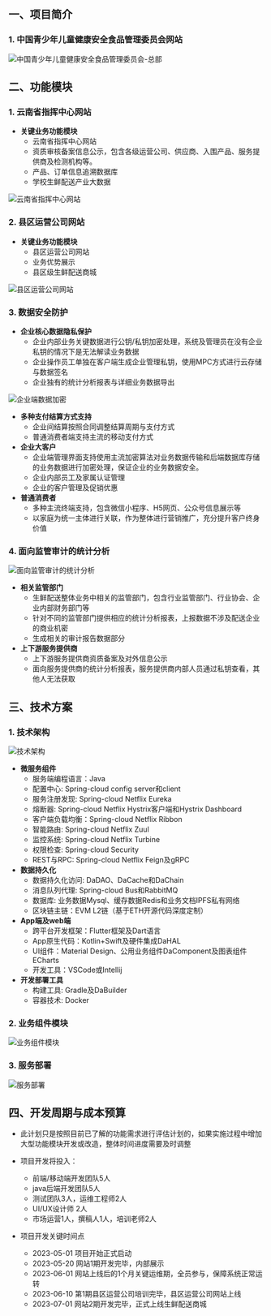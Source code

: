 ## 一、项目简介
### 1. 中国青少年儿童健康安全食品管理委员会网站

<img src="/imgs/project/p011-002.png" alt="中国青少年儿童健康安全食品管理委员会-总部" class="wimg_600"/>

## 二、功能模块
### 1. 云南省指挥中心网站

+ **关键业务功能模块**
	+ 云南省指挥中心网站
	+ 资质审核备案信息公示，包含各级运营公司、供应商、入围产品、服务提供商及检测机构等。
	+ 产品、订单信息追溯数据库
	+ 学校生鲜配送产业大数据

<img src="/imgs/project/p011-001.png" alt="云南省指挥中心网站" class="wimg_500" />

### 2. 县区运营公司网站

+ **关键业务功能模块**
	+ 县区运营公司网站
	+ 业务优势展示
	+ 县区级生鲜配送商城

<img src="/imgs/project/p011-003.png" alt="县区运营公司网站" class="wimg_400" />

### 3. 数据安全防护

+ **企业核心数据隐私保护**
	+ 企业内部业务关键数据进行公钥/私钥加密处理，系统及管理员在没有企业私钥的情况下是无法解读业务数据
	+ 企业操作员工单独在客户端生成企业管理私钥，使用MPC方式进行云存储与数据签名
	+ 企业独有的统计分析报表与详细业务数据导出

<img src="/imgs/project/p003-004.png" alt="企业端数据加密" class="wimg_600" />

+ **多种支付结算方式支持**
	+ 企业间结算按照合同调整结算周期与支付方式
	+ 普通消费者端支持主流的移动支付方式
+ **企业大客户**
	+ 企业端管理界面支持使用主流加密算法对业务数据传输和后端数据库存储的业务数据进行加密处理，保证企业的业务数据安全。
	+ 企业内部员工及家属认证管理
	+ 企业的客户管理及促销优惠
+ **普通消费者**
	+ 多种主流终端支持，包含微信小程序、H5网页、公众号信息展示等
	+ 以家庭为统一主体进行关联，作为整体进行营销推广，充分提升客户终身价值

### 4. 面向监管审计的统计分析

<img src="/imgs/project/p003-003.png" alt="面向监管审计的统计分析" class="wimg_600" />

+ **相关监管部门**
	+ 生鲜配送整体业务中相关的监管部门，包含行业监管部门、行业协会、企业内部财务部门等
	+ 针对不同的监管部门提供相应的统计分析报表，上报数据不涉及配送企业的商业机密
	+ 生成相关的审计报告数据部分
+ **上下游服务提供商**
	+ 上下游服务提供商资质备案及对外信息公示
	+ 面向服务提供商的统计分析报表，服务提供商内部人员通过私钥查看，其他人无法获取


## 三、技术方案
### 1. 技术架构

<img src="/imgs/project/p003-050.png" alt="技术架构" class="wimg_1300" />

+ **微服务组件**
	+ 服务端编程语言：Java
	+ 配置中心: Spring-cloud config server和client
	+ 服务注册发现: Spring-cloud Netflix Eureka
	+ 熔断器: Spring-cloud Netflix Hystrix客户端和Hystrix Dashboard
	+ 客户端负载均衡：Spring-cloud Netflix Ribbon
	+ 智能路由: Spring-cloud Netflix Zuul
	+ 监控系统: Spring-cloud Netflix Turbine
	+ 权限检查: Spring-cloud Security
	+ REST与RPC: Spring-cloud Netflix Feign及gRPC
+ **数据持久化**
	+ 数据持久化访问: DaDAO、DaCache和DaChain
	+ 消息队列代理: Spring-cloud Bus和RabbitMQ
	+ 数据库: 业务数据Mysql、缓存数据Redis和业务文档IPFS私有网络
	+ 区块链主链：EVM L2链（基于ETH开源代码深度定制）
+ **App端及web端**
	+ 跨平台开发框架：Flutter框架及Dart语言
	+ App原生代码：Kotlin+Swift及硬件集成DaHAL
	+ UI组件：Material Design、公用业务组件DaComponent及图表组件ECharts
	+ 开发工具：VSCode或Intellij
+ **开发部署工具**
	+ 构建工具: Gradle及DaBuilder
	+ 容器技术: Docker

### 2. 业务组件模块

<img src="/imgs/project/p003-051.png" alt="业务组件模块" class="wimg_1024" />

### 3. 服务部署

<img src="/imgs/project/p003-052.png" alt="服务部署" class="wimg_1024" />


## 四、开发周期与成本预算
+ 此计划只是按照目前已了解的功能需求进行评估计划的，如果实施过程中增加大型功能模块开发或改造，整体时间进度需要及时调整
+ 项目开发将投入：
	+ 前端/移动端开发团队5人
	+ java后端开发团队5人
	+ 测试团队3人，运维工程师2人
	+ UI/UX设计师 2人
	+ 市场运营1人，撰稿人1人，培训老师2人

+ 项目开发关键时间点
	+ 2023-05-01 项目开始正式启动
	+ 2023-05-20 网站1期开发完毕，内部展示
	+ 2023-06-01 网站上线后的1个月关键运维期，全员参与，保障系统正常运转
	+ 2023-06-10 第1期县区运营公司培训完毕，县区运营公司网站上线
	+ 2023-07-01 网站2期开发完毕，正式上线生鲜配送商城



